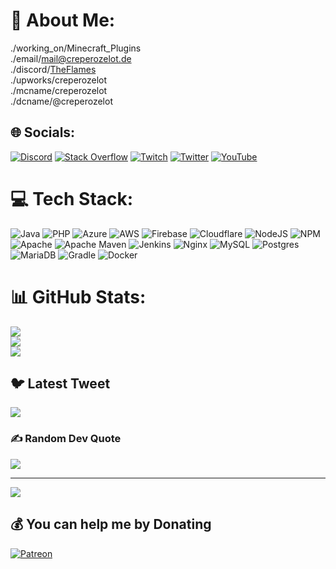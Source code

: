 # 💫 About Me:
./working_on/Minecraft_Plugins<br>./email/[mail@creperozelot.de](mailto://mail@creperozelot.de)<br>./discord/[TheFlames](https://dc.the-flames.de)<br>./upworks/creperozelot<br>./mcname/creperozelot<br>./dcname/@creperozelot


## 🌐 Socials:
[![Discord](https://img.shields.io/badge/Discord-%237289DA.svg?logo=discord&logoColor=white)](https://discord.gg/https://dc.the-flames.de) [![Stack Overflow](https://img.shields.io/badge/-Stackoverflow-FE7A16?logo=stack-overflow&logoColor=white)](https://stackoverflow.com/users/19649555) [![Twitch](https://img.shields.io/badge/Twitch-%239146FF.svg?logo=Twitch&logoColor=white)](https://twitch.tv/creperozelot) [![Twitter](https://img.shields.io/badge/Twitter-%231DA1F2.svg?logo=Twitter&logoColor=white)](https://twitter.com/creperozelot) [![YouTube](https://img.shields.io/badge/YouTube-%23FF0000.svg?logo=YouTube&logoColor=white)](https://youtube.com/@creperozelot) 

# 💻 Tech Stack:
![Java](https://img.shields.io/badge/java-%23ED8B00.svg?style=for-the-badge&logo=java&logoColor=white) ![PHP](https://img.shields.io/badge/php-%23777BB4.svg?style=for-the-badge&logo=php&logoColor=white) ![Azure](https://img.shields.io/badge/azure-%230072C6.svg?style=for-the-badge&logo=azure-devops&logoColor=white) ![AWS](https://img.shields.io/badge/AWS-%23FF9900.svg?style=for-the-badge&logo=amazon-aws&logoColor=white) ![Firebase](https://img.shields.io/badge/firebase-%23039BE5.svg?style=for-the-badge&logo=firebase) ![Cloudflare](https://img.shields.io/badge/Cloudflare-F38020?style=for-the-badge&logo=Cloudflare&logoColor=white) ![NodeJS](https://img.shields.io/badge/node.js-6DA55F?style=for-the-badge&logo=node.js&logoColor=white) ![NPM](https://img.shields.io/badge/NPM-%23000000.svg?style=for-the-badge&logo=npm&logoColor=white) ![Apache](https://img.shields.io/badge/apache-%23D42029.svg?style=for-the-badge&logo=apache&logoColor=white) ![Apache Maven](https://img.shields.io/badge/Apache%20Maven-C71A36?style=for-the-badge&logo=Apache%20Maven&logoColor=white) ![Jenkins](https://img.shields.io/badge/jenkins-%232C5263.svg?style=for-the-badge&logo=jenkins&logoColor=white) ![Nginx](https://img.shields.io/badge/nginx-%23009639.svg?style=for-the-badge&logo=nginx&logoColor=white) ![MySQL](https://img.shields.io/badge/mysql-%2300f.svg?style=for-the-badge&logo=mysql&logoColor=white) ![Postgres](https://img.shields.io/badge/postgres-%23316192.svg?style=for-the-badge&logo=postgresql&logoColor=white) ![MariaDB](https://img.shields.io/badge/MariaDB-003545?style=for-the-badge&logo=mariadb&logoColor=white) ![Gradle](https://img.shields.io/badge/Gradle-02303A.svg?style=for-the-badge&logo=Gradle&logoColor=white) ![Docker](https://img.shields.io/badge/docker-%230db7ed.svg?style=for-the-badge&logo=docker&logoColor=white)
# 📊 GitHub Stats:
![](https://github-readme-stats.vercel.app/api?username=creperozelot&theme=great-gatsby&hide_border=true&include_all_commits=true&count_private=true)<br/>
![](https://github-readme-streak-stats.herokuapp.com/?user=creperozelot&theme=great-gatsby&hide_border=true)<br/>
![](https://github-readme-stats.vercel.app/api/top-langs/?username=creperozelot&theme=great-gatsby&hide_border=true&include_all_commits=true&count_private=true&layout=compact)

## 🐦 Latest Tweet
[![](https://gtce.itsvg.in/api?username=creperozelot)](https://github.com/VishwaGauravIn/github-twitter-card-embed)

### ✍️ Random Dev Quote
![](https://quotes-github-readme.vercel.app/api?type=vetical&theme=dark)

---
[![](https://visitcount.itsvg.in/api?id=creperozelot&icon=2&color=2)](https://visitcount.itsvg.in)

  ## 💰 You can help me by Donating
  [![Patreon](https://img.shields.io/badge/Patreon-F96854?style=for-the-badge&logo=patreon&logoColor=white)](https://patreon.com/patreon.com/creperozelot) 

  
<!-- Proudly created with GPRM ( https://gprm.itsvg.in ) -->
